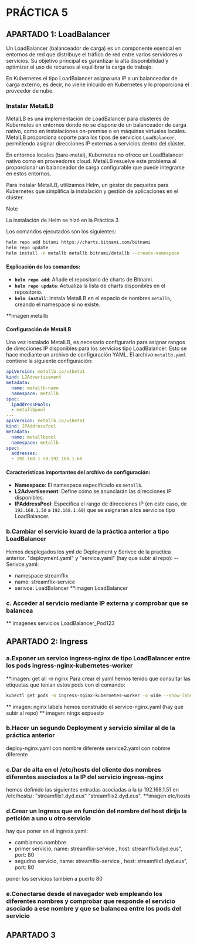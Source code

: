 # PRÁCTICA 5

## APARTADO 1: LoadBalancer
Un LoadBalancer (balanceador de carga) es un componente esencial en entornos de red que distribuye el tráfico de red entre varios servidores o servicios. Su objetivo principal es garantizar la alta disponibilidad y optimizar el uso de recursos al equilibrar la carga de trabajo.

En Kubernetes el tipo LoadBalancer asigna una IP a un balanceador de carga externo, es decir, no viene inlcuido en Kubernetes y lo proporciona el proveedor de nube. 

### Instalar MetalLB
MetalLB es una implementación de LoadBalancer para clústeres de Kubernetes en entornos donde no se dispone de un balanceador de carga nativo, como en instalaciones on-premise o en máquinas virtuales locales. MetalLB proporciona soporte para los tipos de servicios `LoadBalancer`, permitiendo asignar direcciones IP externas a servicios dentro del clúster.

En entornos locales (bare-metal), Kubernetes no ofrece un LoadBalancer nativo como en proveedores cloud. MetalLB resuelve este problema al proporcionar un balanceador de carga configurable que puede integrarse en estos entornos.

Para instalar MetalLB, utilizamos Helm, un gestor de paquetes para Kubernetes que simplifica la instalación y gestión de aplicaciones en el clúster.
> [!NOTE]
> La instalación de Helm se hizó en la Práctica 3

 Los comandos ejecutados son los siguientes:

```bash
helm repo add bitami https://charts.bitnami.com/bitnami
helm repo update
helm install -n metallb metallb bitnami/detallb --create-namespace
```
#### Explicación de los comandos:
- **`helm repo add`**: Añade el repositorio de charts de Bitnami.
- **`helm repo update`**: Actualiza la lista de charts disponibles en el repositorio.
- **`helm install`**: Instala MetalLB en el espacio de nombres `metallb`, creando el namespace si no existe.

**imagen metallb

#### Configuración de MetalLB
Una vez instalado MetalLB, es necesario configurarlo para asignar rangos de direcciones IP disponibles para los servicios tipo LoadBalancer. Esto se hace mediante un archivo de configuración YAML. El archivo `metallb.yaml` contiene la siguiente configuración:

```yaml
apiVersion: metallb.io/v1beta1
kind: L2Advertisement
metadata:
  name: metallb-name
  namespace: metallb
spec:
  ipAddressPools:
  - metallbpool
---
apiVersion: metallb.io/v1beta1
kind: IPAddressPool
metadata:
  name: metallbpool
  namespace: metallb
spec:
  addresses:
  - 192.168.1.50-192.168.1.60
```
#### Características importantes del archivo de configuración:
- **Namespace**: El namespace especificado es `metallb`.
- **L2Advertisement**: Define cómo se anunciarán las direcciones IP disponibles.
- **IPAddressPool**: Especifica el rango de direcciones IP (en este caso, de `192.168.1.50` a `192.168.1.60`) que se asignarán a los servicios tipo LoadBalancer.


### b.Cambiar el servicio kuard de la práctica anterior a tipo LoadBalancer
Hemos desplegados los yml de Deployment y Serivce de la practica anterior. "deployment.yaml" y "service.yaml" (hay que subir al repo): --
Serivce.yaml:
- namespace streamflix
- name: streamflix-service
- serivce: LoadBalancer
**imagen LoadBalancer 
### c. Acceder al servicio mediante IP externa y comprobar que se balancea
** imagenes servicios LoadBalancer_Pod123

## APARTADO 2: Ingress
### a.Exponer un servico ingress-nginx de tipo LoadBalancer entre los pods ingress-nginx-kubernetes-worker
**imagen: get all -n nginx
Para crear el yaml hemos tenido que consultar las etiquetas que tenian estos pods con el comando: 
```bash
kubectl get pods -n ingress-nginx-kubernetes-worker -o wide --show-labels
```
** imagen: nginx labels
hemos construido el service-nginx.yaml (hay que subir al repo) 
** imagen: ningx expuesto
### b.Hacer un segundo Deployment y servicio similar al de la práctica anterior
deploy-nginx.yaml con nombre diferente
service2.yaml con nobmre diferente
### c.Dar de alta en el /etc/hosts del cliente dos nombres diferentes asociados a la IP del servicio ingress-nginx
hemos definido las siguientes entradas asociadas a la ip 192.168.1.51 en /etc/hosts/: "streamflix1.dyd.eus" "streamflix2.dyd.eus". 
**imagen etc/hosts
### d.Crear un Ingress que en función del nombre del host dirija la petición a uno u otro servicio
hay que poner en el ingress.yaml:
 - cambiamos nombbre
 - primer servicio, name: streamflix-service , host: streamflix1.dyd.eus", port: 80
 - segudno servicio, name: streamflix-service , host: streamflix1.dyd.eus", port: 80

poner los servicios tambien a puerto 80
### e.Conectarse desde el navegador web empleando los diferentes nombres y comprobar que responde el servicio asociado a ese nombre y que se balancea entre los pods del servicio

## APARTADO 3
